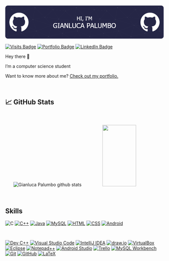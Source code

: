 ![Header](./banner.png)

[![Visits Badge](https://badges.pufler.dev/visits/gianlucapalumbo0/gianlucapalumbo0)]()
[![Portfolio Badge](https://img.shields.io/badge/Portfolio-Profile-informational?style=flat&logo=portfolio&logoColor=white&color=1CA2F1)](https://gianlucapalumbo0.github.io/)
[![LinkedIn Badge](https://img.shields.io/badge/LinkedIn-Profile-informational?style=flat&logo=linkedin&logoColor=white&color=0D76A8)](https://www.linkedin.com/in/gianluca-palumbo0/)

Hey there 👋

I’m a computer science student  

Want to know more about me? [Check out my portfolio.](https://gianlucapalumbo0.github.io/)

<br>

## &#x1f4c8; GitHub Stats

<br>

<br>

<div align="center">  
  <img width="51%" height="195px" src="https://github-readme-stats.vercel.app/api?username=gianlucapalumbo0&theme=tokyonight&show_icons=true&hide_border=true&count_private=true" alt="Gianluca Palumbo github stats" /> 
  
  <img width="46%" height="195px" src="https://github-readme-stats.vercel.app/api/top-langs/?username=gianlucapalumbo0&theme=tokyonight&show_icons=true&hide_border=true&layout=compact" />
</div>

<br>
<br>

## Skills
![C](https://img.shields.io/badge/code-C-informational?style=flat&logo=c&logoColor=white)
[![C++](https://img.shields.io/badge/code-C%2B%2B-informational?style=flat&logo=c%2B%2B&logoColor=white)](https://it.wikipedia.org/wiki/C%2B%2B)
[![Java](https://img.shields.io/badge/code-Java-informational?style=flat&logo=java&logoColor=white)](https://www.java.com)
[![MySQL](https://img.shields.io/badge/code-MySQL-informational?style=flat&logo=mysql&logoColor=white)](https://www.mysql.com/)
[![HTML](https://img.shields.io/badge/code-HTML-informational?style=flat&logo=html5&logoColor=white)](https://developer.mozilla.org/en-US/docs/Web/HTML)
[![CSS](https://img.shields.io/badge/code-CSS-informational?style=flat&logo=css3&logoColor=white)](https://developer.mozilla.org/en-US/docs/Web/CSS)
[![Android](https://img.shields.io/badge/code-Android-informational?style=flat&logo=android&logoColor=white)](https://developer.android.com/)


<br>


[![Dev C++](https://img.shields.io/badge/Tools-Dev%20C%2B%2B-informational?style=flat&logo=dev-c%2B%2B&logoColor=white)](https://sourceforge.net/projects/orwelldevcpp/)
[![Visual Studio Code](https://img.shields.io/badge/Tools-Visual%20Studio%20Code-informational?style=flat&logo=visual-studio-code&logoColor=white)](https://code.visualstudio.com/)
[![IntelliJ IDEA](https://img.shields.io/badge/Tools-IntelliJ%20IDEA-informational?style=flat&logo=intellij-idea&logoColor=white)](https://www.jetbrains.com/idea/)
[![draw.io](https://img.shields.io/badge/Tools-draw.io-informational?style=flat&logo=draw.io&logoColor=white)](https://www.draw.io/)
[![VirtualBox](https://img.shields.io/badge/Tools-VirtualBox-informational?style=flat&logo=virtualbox&logoColor=white)](https://www.virtualbox.org/)
[![Eclipse](https://img.shields.io/badge/Tools-Eclipse-informational?style=flat&logo=eclipse&logoColor=white)](https://www.eclipse.org/)
[![Notepad++](https://img.shields.io/badge/Tools-Notepad%2B%2B-informational?style=flat&logo=notepad%2B%2B&logoColor=white)](https://notepad-plus-plus.org/)
[![Android Studio](https://img.shields.io/badge/Tools-Android%20Studio-informational?style=flat&logo=android-studio&logoColor=white)](https://developer.android.com/studio)
[![Trello](https://img.shields.io/badge/Tools-Trello-informational?style=flat&logo=trello&logoColor=white)](https://trello.com/)
[![MySQL Workbench](https://img.shields.io/badge/Tools-MySQL%20Workbench-informational?style=flat&logo=mysql&logoColor=white)](https://www.mysql.com/products/workbench/)
[![Git](https://img.shields.io/badge/Tools-Git-informational?style=flat&logo=git&logoColor=white)](https://git-scm.com/)
[![GitHub](https://img.shields.io/badge/Tools-GitHub-informational?style=flat&logo=github&logoColor=white)](https://github.com/)
[![LaTeX](https://img.shields.io/badge/Tools-LaTeX-informational?style=flat&logo=latex&logoColor=white)](https://www.latex-project.org/)








